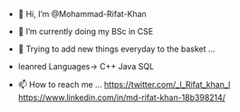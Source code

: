 - 👋 Hi, I’m @Mohammad-Rifat-Khan
- 👀 I’m currently doing my BSc in CSE
- 🌱 Trying to add new things everyday to the basket ...
 

- leanred Languages-> C++
                      Java
                      SQL

- 📫 How to reach me ...
             https://twitter.com/_l_Rifat_khan_l
             https://www.linkedin.com/in/md-rifat-khan-18b398214/
